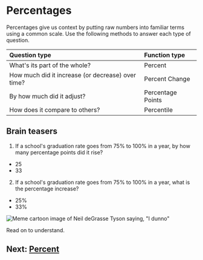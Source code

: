 # Percentages
Percentages give us context by putting raw numbers into familiar terms using a common scale. Use the following methods to answer each type of question.

|Question type|Function type|
|:--|:--|
|What's its part of the whole?|Percent|
|How much did it increase (or decrease) over time?|Percent Change|
|By how much did it adjust?|Percentage Points|
|How does it compare to others?|Percentile|

## Brain teasers
1. If a school's graduation rate goes from 75% to 100% in a year, by how many percentage points did it rise?
- 25
- 33

2. If a school's graduation rate goes from 75% to 100% in a year, what is the percentage increase?
- 25%
- 33%

![Meme cartoon image of Neil deGrasse Tyson saying, "I dunno"](https://i.imgur.com/RHyuRIX.jpg)

Read on to understand.

## Next: [Percent](01-percent.md)
